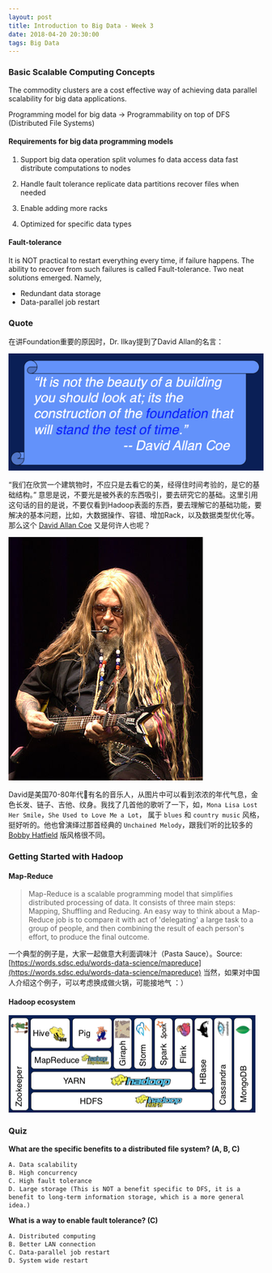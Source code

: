 ```yaml
---
layout: post
title: Introduction to Big Data - Week 3
date: 2018-04-20 20:30:00
tags: Big Data
---
```


### Basic Scalable Computing Concepts

The commodity clusters are a cost effective way of achieving data parallel scalability for big data applications.

Programming model for big data
->
Programmability on top of DFS (Distributed File Systems)

#### Requirements for big data programming models

1. Support big data operation
split volumes fo data
access data fast
distribute computations to nodes

2. Handle fault tolerance
replicate data partitions
recover files when needed

3. Enable adding more racks
4. Optimized for specific data types

#### Fault-tolerance

It is NOT practical to restart everything every time, if failure happens.
The ability to recover from such failures is called Fault-tolerance.
Two neat solutions emerged.
Namely, 
* Redundant data storage
* Data-parallel job restart


### Quote

在讲Foundation重要的原因时，Dr. Ilkay提到了David Allan的名言：

![Quote about foundation](/assets/images/introduction-to-big-data/quote-foundation.png "Quote about foundation")

“我们在欣赏一个建筑物时，不应只是去看它的美，经得住时间考验的，是它的基础结构。”
意思是说，不要光是被外表的东西吸引，要去研究它的基础。这里引用这句话的目的是说，不要仅看到Hadoop表面的东西，要去理解它的基础功能，要解决的基本问题，比如，大数据操作、容错、增加Rack，以及数据类型优化等。
那么这个 [David Allan Coe](https://en.wikipedia.org/wiki/David_Allan_Coe) 又是何许人也呢？

![David Allan Coe](/assets/images/introduction-to-big-data/david-allan-coe.jpg "David Allan Coe")

David是美国70-80年代有名的音乐人，从图片中可以看到浓浓的年代气息，金色长发、链子、吉他、纹身。我找了几首他的歌听了一下，如，`Mona Lisa Lost Her Smile`，`She Used to Love Me a Lot`， 属于 `blues` 和 `country music` 风格，挺好听的。他也曾演绎过那首经典的 `Unchained Melody`，跟我们听的比较多的 [Bobby Hatfield](https://en.wikipedia.org/wiki/Bobby_Hatfield) 版风格很不同。

### Getting Started with Hadoop

#### Map-Reduce

>Map-Reduce is a scalable programming model that simplifies distributed processing of data.
It consists of three main steps: Mapping, Shuffling and Reducing. An easy way to think about a Map-Reduce job is to compare it with act of 'delegating' a large task to a group of people, and then combining the result of each person's effort, to produce the final outcome.

一个典型的例子是，大家一起做意大利面调味汁（Pasta Sauce）。Source: [https://words.sdsc.edu/words-data-science/mapreduce](https://words.sdsc.edu/words-data-science/mapreduce)
当然，如果对中国人介绍这个例子，可以考虑换成做火锅，可能接地气 ：）

#### Hadoop ecosystem

![Hadoop ecosystem](/assets/images/introduction-to-big-data/hadoop-ecosystem.png "Hadoop Ecosystem")

### Quiz

**What are the specific benefits to a distributed file system? (A, B, C)**

    A. Data scalability
    B. High concurrency
    C. High fault tolerance
    D. Large storage (This is NOT a benefit specific to DFS, it is a benefit to long-term information storage, which is a more general idea.)

**What is a way to enable fault tolerance? (C)**

    A. Distributed computing
    B. Better LAN connection
    C. Data-parallel job restart
    D. System wide restart


